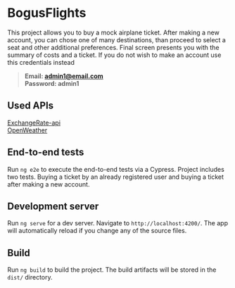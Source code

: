 # BogusFlights

This project allows you to buy a mock airplane ticket. After making a new account, you can chose one of many destinations, than proceed to select a seat and other additional preferences. Final screen presents you with the summary of costs and a ticket.
If you do not wish to make an account use this credentials instead
>**Email: admin1@email.com**\
>**Password: admin1**

## Used APIs

[ExchangeRate-api](https://www.exchangerate-api.com/)\
[OpenWeather](https://openweathermap.org/api)

## End-to-end tests

Run `ng e2e` to execute the end-to-end tests via a Cypress. Project includes two tests. Buying a ticket by an already registered user and buying a ticket after making a new account.

## Development server

Run `ng serve` for a dev server. Navigate to `http://localhost:4200/`. The app will automatically reload if you change any of the source files.

## Build

Run `ng build` to build the project. The build artifacts will be stored in the `dist/` directory.
